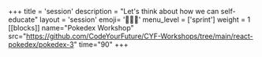 +++
title = 'session'
description = "Let's think about how we can self-educate"
layout = 'session'
emoji= '🧑🏾‍💻'
menu_level = ['sprint']
weight = 1
[[blocks]]
name="Pokedex Workshop"
src="https://github.com/CodeYourFuture/CYF-Workshops/tree/main/react-pokedex/pokedex-3"
time="90"
+++
